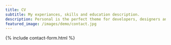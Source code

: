 ```yaml
---
title: CV
subtitle: My experiances, skills and education description.
description: Personal is the perfect theme for developers, designers and other creatives.
featured_image: /images/demo/contact.jpg
---
```


{% include contact-form.html %}


